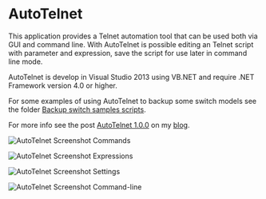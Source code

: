 # AutoTelnet
This application provides a Telnet automation tool that can be used both via GUI and command line. With AutoTelnet is possible editing an Telnet script with parameter and expression, save the script for use later in command line mode.

AutoTelnet is develop in Visual Studio 2013 using VB.NET and require .NET Framework version 4.0 or higher.

For some examples of using AutoTelnet to backup some switch models see the folder [Backup switch samples scripts](https://github.com/ermannog/AutoTelnet/tree/master/Backup%20switch%20samples%20scripts).

For more info see the post [AutoTelnet 1.0.0](https://www.devadmin.it/2016/08/12/autotelnet-1-0-0/) on my [blog](https://www.devadmin.it/).

![AutoTelnet Screenshot Commands](https://cloud.githubusercontent.com/assets/20457171/25888506/bd519022-3566-11e7-85ca-8db3f7466797.png)

![AutoTelnet Screenshot Expressions](https://cloud.githubusercontent.com/assets/20457171/25888534/dbffe3ac-3566-11e7-9968-0bae76c78469.png)

![AutoTelnet Screenshot Settings](https://cloud.githubusercontent.com/assets/20457171/25888591/1d95671a-3567-11e7-9596-bd83276edaa7.png)

![AutoTelnet Screenshot Command-line](https://cloud.githubusercontent.com/assets/20457171/25888630/3a5fcd4a-3567-11e7-9fc1-55345280e8cd.png)
